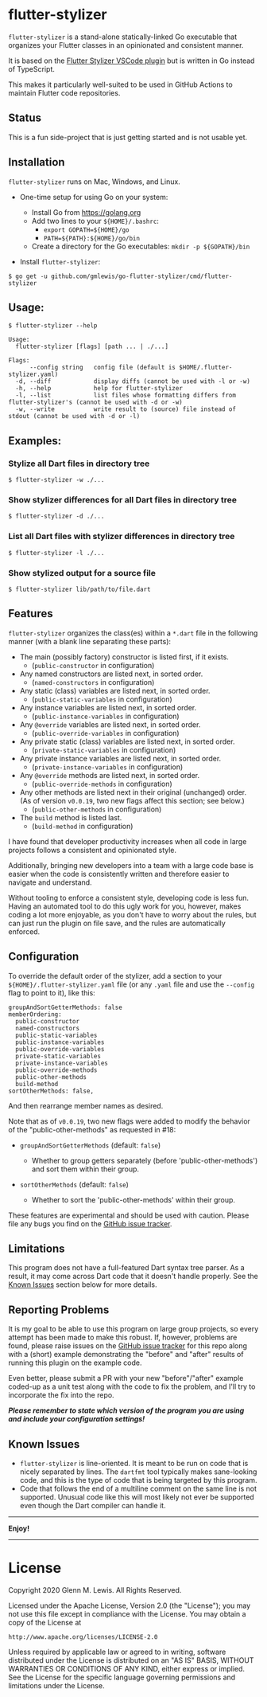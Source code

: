# flutter-stylizer

`flutter-stylizer` is a stand-alone statically-linked Go executable that
organizes your Flutter classes in an opinionated and consistent manner.

It is based on the [Flutter Stylizer VSCode plugin](
https://github.com/gmlewis/flutter-stylizer) but is
written in Go instead of TypeScript.

This makes it particularly well-suited to be used in GitHub Actions
to maintain Flutter code repositories.

## Status

This is a fun side-project that is just getting started and is not
usable yet.

## Installation

`flutter-stylizer` runs on Mac, Windows, and Linux.

* One-time setup for using Go on your system:
  * Install Go from https://golang.org
  * Add two lines to your `${HOME}/.bashrc`:
    * `export GOPATH=${HOME}/go`
    * `PATH=${PATH}:${HOME}/go/bin`
  * Create a directory for the Go executables: `mkdir -p ${GOPATH}/bin`

* Install `flutter-stylizer`:

```
$ go get -u github.com/gmlewis/go-flutter-stylizer/cmd/flutter-stylizer
```

## Usage:

```
$ flutter-stylizer --help

Usage:
  flutter-stylizer [flags] [path ... | ./...]

Flags:
      --config string   config file (default is $HOME/.flutter-stylizer.yaml)
  -d, --diff            display diffs (cannot be used with -l or -w)
  -h, --help            help for flutter-stylizer
  -l, --list            list files whose formatting differs from flutter-stylizer's (cannot be used with -d or -w)
  -w, --write           write result to (source) file instead of stdout (cannot be used with -d or -l)
```

## Examples:

### Stylize all Dart files in directory tree

```
$ flutter-stylizer -w ./...
```

### Show stylizer differences for all Dart files in directory tree

```
$ flutter-stylizer -d ./...
```

### List all Dart files with stylizer differences in directory tree

```
$ flutter-stylizer -l ./...
```

### Show stylized output for a source file

```
$ flutter-stylizer lib/path/to/file.dart
```

## Features

`flutter-stylizer` organizes the class(es) within a `*.dart` file
in the following manner (with a blank line separating these parts):

* The main (possibly factory) constructor is listed first, if it exists.
  - (`public-constructor` in configuration)
* Any named constructors are listed next, in sorted order.
  - (`named-constructors` in configuration)
* Any static (class) variables are listed next, in sorted order.
  - (`public-static-variables` in configuration)
* Any instance variables are listed next, in sorted order.
  - (`public-instance-variables` in configuration)
* Any `@override` variables are listed next, in sorted order.
  - (`public-override-variables` in configuration)
* Any private static (class) variables are listed next, in sorted order.
  - (`private-static-variables` in configuration)
* Any private instance variables are listed next, in sorted order.
  - (`private-instance-variables` in configuration)
* Any `@override` methods are listed next, in sorted order.
  - (`public-override-methods` in configuration)
* Any other methods are listed next in their original (unchanged) order.
  (As of version `v0.0.19`, two new flags affect this section; see below.)
  - (`public-other-methods` in configuration)
* The `build` method is listed last.
  - (`build-method` in configuration)

I have found that developer productivity increases when all code in
large projects follows a consistent and opinionated style.

Additionally, bringing new developers into a team with a large code base
is easier when the code is consistently written and therefore easier
to navigate and understand.

Without tooling to enforce a consistent style, developing code is less fun.
Having an automated tool to do this ugly work for you, however, makes
coding a lot more enjoyable, as you don't have to worry about the rules,
but can just run the plugin on file save, and the rules are automatically
enforced.

## Configuration

To override the default order of the stylizer, add a section to your
`${HOME}/.flutter-stylizer.yaml` file (or any `.yaml` file and use the
`--config` flag to point to it), like this:

```
groupAndSortGetterMethods: false
memberOrdering:
  public-constructor
  named-constructors
  public-static-variables
  public-instance-variables
  public-override-variables
  private-static-variables
  private-instance-variables
  public-override-methods
  public-other-methods
  build-method
sortOtherMethods: false,
```

And then rearrange member names as desired.

Note that as of `v0.0.19`, two new flags were added to modify the
behavior of the "public-other-methods" as requested in #18:

- `groupAndSortGetterMethods` (default: `false`)
  - Whether to group getters separately (before 'public-other-methods')
    and sort them within their group.

- `sortOtherMethods` (default: `false`)
  - Whether to sort the 'public-other-methods' within their group.

These features are experimental and should be used with caution.
Please file any bugs you find on the [GitHub issue tracker].

## Limitations

This program does not have a full-featured Dart syntax tree parser.
As a result, it may come across Dart code that it doesn't handle properly.
See the [Known Issues](#known-issues) section below for more details.

## Reporting Problems

It is my goal to be able to use this program on large group projects, so
every attempt has been made to make this robust. If, however, problems
are found, please raise issues on the [GitHub issue tracker] for this repo
along with a (short) example demonstrating the "before" and "after" results
of running this plugin on the example code.

Even better, please submit a PR with your new "before"/"after" example coded-up
as a unit test along with the code to fix the problem, and I'll try to
incorporate the fix into the repo.

***Please remember to state which version of the program you are using and include your configuration settings!***

[GitHub issue tracker]: https://github.com/gmlewis/go-flutter-stylizer/issues

## Known Issues

* `flutter-stylizer` is line-oriented. It is meant to be run on code that
  is nicely separated by lines.  The `dartfmt` tool typically makes
  sane-looking code, and this is the type of code that is being targeted
  by this program.
* Code that follows the end of a multiline comment on the same
  line is not supported. Unusual code like this will most likely not ever be
  supported even though the Dart compiler can handle it.

----------------------------------------------------------------------

**Enjoy!**

----------------------------------------------------------------------

# License

Copyright 2020 Glenn M. Lewis. All Rights Reserved.

Licensed under the Apache License, Version 2.0 (the "License");
you may not use this file except in compliance with the License.
You may obtain a copy of the License at

    http://www.apache.org/licenses/LICENSE-2.0

Unless required by applicable law or agreed to in writing, software
distributed under the License is distributed on an "AS IS" BASIS,
WITHOUT WARRANTIES OR CONDITIONS OF ANY KIND, either express or implied.
See the License for the specific language governing permissions and
limitations under the License.
